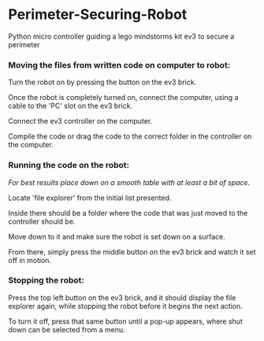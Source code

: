 # Perimeter-Securing-Robot
Python micro controller guiding a lego mindstorms kit ev3 to secure a perimeter

### Moving the files from written code on computer to robot:

Turn the robot on by pressing the button on the ev3 brick.

Once the robot is completely turned on, connect the computer, using a cable to the 'PC' slot on the ev3 brick.

Connect the ev3 controller on the computer.

Compile the code or drag the code to the correct folder in the controller on the computer.

### Running the code on the robot:

*For best results place down on a smooth table with at least a bit of space.*

Locate 'file explorer' from the initial list presented.

Inside there should be a folder where the code that was just moved to the controller should be.

Move down to it and make sure the robot is set down on a surface.

From there, simply press the middle button on the ev3 brick and watch it set off in motion.

### Stopping the robot:

Press the top left button on the ev3 brick, and it should display the file explorer again, while stopping the robot before it begins the next action.

To turn it off, press that same button until a pop-up appears, where shut down can be selected from a menu.
